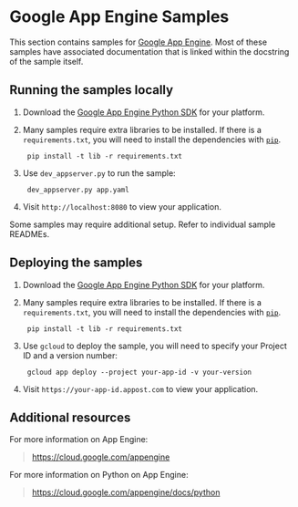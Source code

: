 # Google App Engine Samples

This section contains samples for [Google App Engine](https://cloud.google.com/appengine). Most of these samples have associated documentation that is linked within the docstring of the sample itself.

## Running the samples locally

1. Download the [Google App Engine Python SDK](https://cloud.google.com/appengine/downloads) for your platform.
2. Many samples require extra libraries to be installed. If there is a `requirements.txt`, you will need to install the dependencies with [`pip`](pip.readthedocs.org).

        pip install -t lib -r requirements.txt

3. Use `dev_appserver.py` to run the sample:

        dev_appserver.py app.yaml

4. Visit `http://localhost:8080` to view your application.

Some samples may require additional setup. Refer to individual sample READMEs.

## Deploying the samples

1. Download the [Google App Engine Python SDK](https://cloud.google.com/appengine/downloads) for your platform.
2. Many samples require extra libraries to be installed. If there is a `requirements.txt`, you will need to install the dependencies with [`pip`](pip.readthedocs.org).

        pip install -t lib -r requirements.txt

3. Use `gcloud` to deploy the sample, you will need to specify your Project ID and a version number:

        gcloud app deploy --project your-app-id -v your-version

4. Visit `https://your-app-id.appost.com` to view your application.

## Additional resources

For more information on App Engine:

> https://cloud.google.com/appengine

For more information on Python on App Engine:

> https://cloud.google.com/appengine/docs/python

